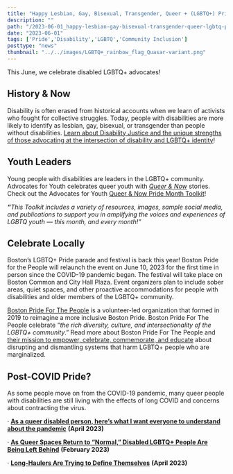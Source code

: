 ```yaml
---
title: "Happy Lesbian, Gay, Bisexual, Transgender, Queer + (LGBTQ+) Pride Month!"
description: ""
path: "/2023-06-01_happy-lesbian-gay-bisexual-transgender-queer-lgbtq-pride-month"
date: "2023-06-01"
tags: ['Pride','Disability','LGBTQ','Community Inclusion']
posttype: "news"
thumbnail: "../../images/LGBTQ+_rainbow_flag_Quasar-variant.png"
---
```



This June, we celebrate disabled LGBTQ+ advocates!

## History & Now

Disability is often erased from historical accounts when we learn of activists who fought for collective struggles. Today, people with disabilities are more likely to identify as lesbian, gay, bisexual, or transgender than people without disabilities. [Learn about Disability Justice and the unique strengths of those advocating at the intersection of disability and LGBTQ+ identity](https://www.communityinclusion.org/news/2022-06-21_happy-lgbtq-pride-month/)!

## Youth Leaders

Young people with disabilities are leaders in the LGBTQ+ community. Advocates for Youth celebrates queer youth with [_Queer & Now_](https://actionnetwork.org/forms/celebrate-queer-youth-this-pride-month-with-queer-now-your-guide-to-pride) stories. Check out the Advocates for Youth [Queer & Now Pride Month Toolkit](https://docs.google.com/document/d/1fPCVUOwj7I33PDtviIF2DQIHSZbDqEN6ypXkK0t3xek/edit?link_id=5&can_id=eef1d4b2c0766096fb6ff51ee6d29a71&email_referrer=email_1561180___subject_2026509&email_subject=_a-rainbow-of-pride-resources)!

**_“_**_This Toolkit includes a variety of resources, images, sample social media, and publications to support you in amplifying the voices and experiences of LGBTQ youth — this month, and every month!”_

## Celebrate Locally

Boston’s LGBTQ+ Pride parade and festival is back this year! Boston Pride for the People will relaunch the event on June 10, 2023 for the first time in person since the COVID-19 pandemic began. The festival will take place on Boston Common and City Hall Plaza. Event organizers plan to include sober areas, quiet spaces, and other proactive accommodations for people with disabilities and older members of the LGBTQ+ community.

[Boston Pride For The People](https://www.bostonprideforthepeople.org/) is a volunteer-led organization that formed in 2019 to reimagine a more inclusive Boston Pride. Boston Pride For The People celebrate “_the rich diversity, culture, and intersectionality of the LGBTQ+ community_.” Read more about Boston Pride For The People and [their mission to empower, celebrate, commemorate, and educate](https://www.bostonprideforthepeople.org/about) about disrupting and dismantling systems that harm LGBTQ+ people who are marginalized.

## Post-COVID Pride?

As some people move on from the COVID-19 pandemic, many queer people with disabilities are still living with the effects of long COVID and concerns about contracting the virus.

· [**As a queer disabled person, here’s what I want everyone to understand about the pandemic**](https://www.silive.com/reckon/2023/04/as-a-queer-disabled-person-heres-what-i-want-everyone-to-understand-about-the-pandemic.html) **(April 2023)**

· [**As Queer Spaces Return to “Normal,” Disabled LGBTQ+ People Are Being Left Behind**](https://www.them.us/story/queer-spaces-covid-disability-disabled-creating-change-conference) **(February 2023)**

· [**Long-Haulers Are Trying to Define Themselves**](https://www.theatlantic.com/health/archive/2023/04/long-covid-disability-identity-advocacy/673892/) **(April 2023)**